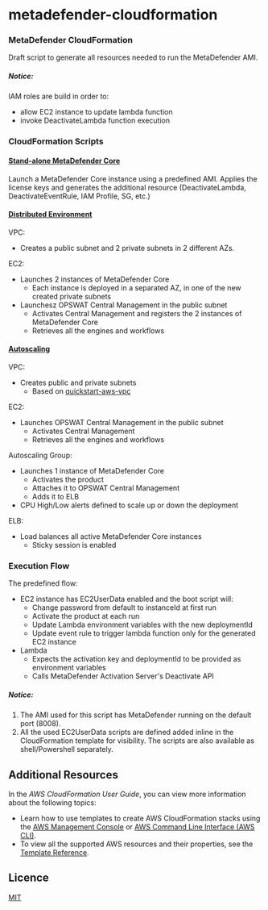# metadefender-cloudformation

### MetaDefender CloudFormation 
Draft script to generate all resources needed to run the MetaDefender AMI. 

##### Notice:
IAM roles are build in order to:
- allow EC2 instance to update lambda function
- invoke DeactivateLambda function execution

### CloudFormation Scripts

#### [Stand-alone MetaDefender Core](cloudformation/MetaDefenderWindows.template)
Launch a MetaDefender Core instance using a predefined AMI.
Applies the license keys and generates the additional resource (DeactivateLambda, DeactivateEventRule, IAM Profile, SG, etc.)

#### [Distributed Environment](cloudformation/MetaDefenderWindowsCM2AZ.template)
VPC:
- Creates a public subnet and 2 private subnets in 2 different AZs.

EC2:
- Launches 2 instances of MetaDefender Core
  - Each instance is deployed in a separated AZ, in one of the new created private subnets
- Launchesz OPSWAT Central Management in the public subnet
  - Activates Central Management and registers the 2 instances of MetaDefender Core
  - Retrieves all the engines and workflows

#### [Autoscaling](cloudformation/MetaDefenderWindowsAutoscaling.template)
VPC:
- Creates public and private subnets
  - Based on [quickstart-aws-vpc](https://github.com/aws-quickstart/quickstart-aws-vpc "Quicstart AWS VPC")

EC2:
- Launches OPSWAT Central Management in the public subnet
  - Activates Central Management
  - Retrieves all the engines and workflows

Autoscaling Group:
- Launches 1 instance of MetaDefender Core
  - Activates the product
  - Attaches it to OPSWAT Central Management
  - Adds it to ELB
- CPU High/Low alerts defined to scale up or down the deployment

ELB:
- Load balances all active MetaDefender Core instances
  - Sticky session is enabled


### Execution Flow
The predefined flow:
- EC2 instance has EC2UserData enabled and the boot script will:
  - Change password from default to instanceId at first run
  - Activate the product at each run
  - Update Lambda environment variables with the new deploymentId
  - Update event rule to trigger lambda function only for the generated EC2 instance
- Lambda
  - Expects the activation key and deploymentId to be provided as environment variables
  - Calls MetaDefender Activation Server's Deactivate API

##### Notice:
1. The AMI used for this script has MetaDefender running on the default port (8008).
2. All the used EC2UserData scripts are defined added inline in the CloudFormation template for visibility. The scripts are also available as shell/Powershell separately.

## Additional Resources
In the *AWS CloudFormation User Guide*, you can view more information about the following topics:

- Learn how to use templates to create AWS CloudFormation stacks using the [AWS Management Console](http://docs.aws.amazon.com/AWSCloudFormation/latest/UserGuide/cfn-console-create-stack.html) or [AWS Command Line Interface (AWS CLI)](http://docs.aws.amazon.com/AWSCloudFormation/latest/UserGuide/using-cfn-cli-creating-stack.html).
- To view all the supported AWS resources and their properties, see the [Template Reference](http://docs.aws.amazon.com/AWSCloudFormation/latest/UserGuide/template-reference.html).

## Licence

[MIT](https://github.com/OPSWAT/metadefender-cloudformation/blob/master/LICENSE)
